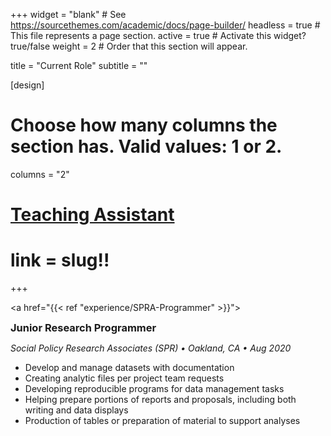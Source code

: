 +++
widget = "blank"  # See https://sourcethemes.com/academic/docs/page-builder/
headless = true  # This file represents a page section.
active = true  # Activate this widget? true/false
weight = 2  # Order that this section will appear.

title = "Current Role"
subtitle = ""

[design]
  # Choose how many columns the section has. Valid values: 1 or 2.
  columns = "2"

# <a href="current/teaching-assistant"> Teaching Assistant </a> 
# link = slug!! 
+++

<a href="{{< ref "experience/SPRA-Programmer" >}}">
<h3 
style="
margin:0px 0px 0px 0px;
padding: 0px 0px 0px 0px;
">
Junior Research Programmer  
</h3> 
</a>

*Social Policy Research Associates (SPR) • Oakland, CA • Aug 2020*  
- Develop and manage datasets with documentation 
- Creating analytic files per project team requests
- Developing reproducible programs for data management tasks
- Helping prepare portions of reports and proposals, including both writing and data displays
- Production of tables or preparation of material to support analyses

<!-- image and files for home page should be in the static folder -->



